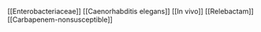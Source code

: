 [[Enterobacteriaceae]]
[[Caenorhabditis elegans]]
[[In vivo]]
[[Relebactam]]
[[Carbapenem-nonsusceptible]]
